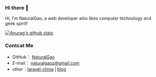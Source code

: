 ### Hi there 👋

Hi, I'm NaturalGao, a web developer who likes computer technology and geek spirit!

[![Anurag's github stats](https://github-readme-stats.vercel.app/api?username=NaturalGao)](https://github.com/anuraghazra/github-readme-stats)

### Contcat Me

-   GitHub： [NaturalGao](https://github.com/NaturalGao)
-   E-mail： naturalgaoz@gmail.com
-   other：[laravel-china](https://learnku.com/blog/gl115124) | [blog](https://naturalgao.github.io/)

